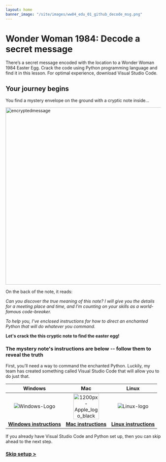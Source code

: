 ```yaml
---
layout: home
banner_image: "/site/images/ww84_edu_01_github_decode_msg.png"
---
```


# Wonder Woman 1984: Decode a secret message

There’s a secret message encoded with the location to a Wonder Woman 1984 Easter Egg. Crack the code using Python programming language and find it in this lesson. For optimal experience, download Visual Studio Code.


## Your journey begins

You find a mystery envelope on the ground with a cryptic note inside...

<img width="576" alt="encryptedmessage" src="https://user-images.githubusercontent.com/12758612/86677410-6baef980-bfb0-11ea-95e1-4c766bb569f8.png">

On the back of the note, it reads:

_Can you discover the true meaning of this note? I will give you the details for a meeting place and time, and I’m counting on your skills as a world-famous code-breaker._

_To help you, I’ve enclosed instructions for how to direct an enchanted Python that will do whatever you command._

**Let's crack the this cryptic note to find the easter egg!**

### The mystery note's instructions are below -- follow them to reveal the truth

First, you’ll need a way to command the enchanted Python. Luckily, my team has created something called Visual Studio Code that will allow you to do just that. 

| Windows| Mac | Linux |
| :---: | :---: | :---: |
| ![Windows-Logo](https://user-images.githubusercontent.com/12758612/88350041-b47fe580-cd06-11ea-818a-3496da40f31d.png) | <img width="83" alt="1200px-Apple_logo_black svg" src="https://user-images.githubusercontent.com/12758612/85620235-57fead00-b618-11ea-8d1e-6b305241c724.png"> | <img alt="Linux-logo" src="https://user-images.githubusercontent.com/12758612/85620609-e07d4d80-b618-11ea-99f2-dfeb1c717dd3.png"> |
| [**Windows instructions**](secret_message/setup_win.md) | [**Mac instructions**](secret_message/setup_mac.md) | [**Linux instructions**](secret_message/setup_linux.md) |


If you already have Visual Studio Code and Python set up, then you can skip ahead to the next step.

### [Skip setup >](secret_message/basics.md)
